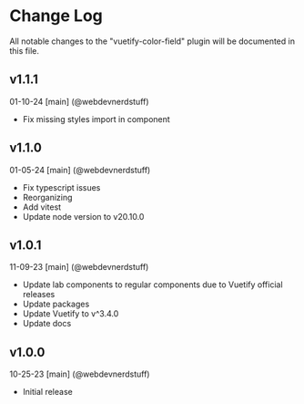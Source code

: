 # Change Log
All notable changes to the "vuetify-color-field" plugin will be documented in this file.

## v1.1.1
01-10-24
[main] (@webdevnerdstuff)
* Fix missing styles import in component

## v1.1.0
01-05-24
[main] (@webdevnerdstuff)
* Fix typescript issues
* Reorganizing
* Add vitest
* Update node version to v20.10.0

## v1.0.1
11-09-23
[main] (@webdevnerdstuff)
* Update lab components to regular components due to Vuetify official releases
* Update packages
* Update Vuetify to v^3.4.0
* Update docs

## v1.0.0
10-25-23
[main] (@webdevnerdstuff)
* Initial release
